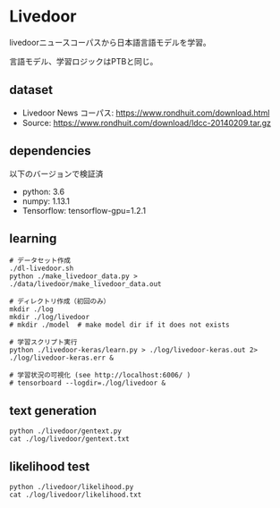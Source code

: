 # Livedoor
livedoorニュースコーパスから日本語言語モデルを学習。

言語モデル、学習ロジックはPTBと同じ。

## dataset
- Livedoor News コーパス: https://www.rondhuit.com/download.html
- Source: https://www.rondhuit.com/download/ldcc-20140209.tar.gz

## dependencies
以下のバージョンで検証済
- python: 3.6
- numpy: 1.13.1
- Tensorflow: tensorflow-gpu=1.2.1

## learning

```
# データセット作成
./dl-livedoor.sh
python ./make_livedoor_data.py > ./data/livedoor/make_livedoor_data.out

# ディレクトリ作成（初回のみ）
mkdir ./log
mkdir ./log/livedoor
# mkdir ./model  # make model dir if it does not exists

# 学習スクリプト実行
python ./livedoor-keras/learn.py > ./log/livedoor-keras.out 2> ./log/livedoor-keras.err &

# 学習状況の可視化 (see http://localhost:6006/ )
# tensorboard --logdir=./log/livedoor &
```

## text generation

```
python ./livedoor/gentext.py
cat ./log/livedoor/gentext.txt
```

## likelihood test

```
python ./livedoor/likelihood.py
cat ./log/livedoor/likelihood.txt
```

